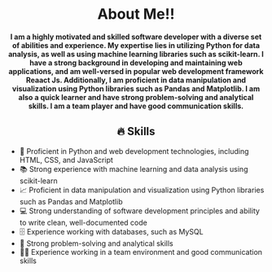 <h1 align="center">About Me!!</h1>

<p align="center">
  <strong>
  <span class="animated-text">I am a highly motivated and skilled software developer with a diverse set of abilities and experience. My expertise lies in utilizing Python for data analysis, as well as using machine learning libraries such as scikit-learn. I have a strong background in developing and maintaining web applications, and am well-versed in popular web development framework Reaact Js. Additionally, I am proficient in data manipulation and visualization using Python libraries such as Pandas and Matplotlib. I am also a quick learner and have strong problem-solving and analytical skills. I am a team player and have good communication skills.</span>
  </strong>
</p>

<h2 align="center">🔥 Skills</h2>

- 🐍 <span class="animated-text">Proficient in Python and web development technologies, including HTML, CSS, and JavaScript</span>
- 📚 <span class="animated-text">Strong experience with machine learning and data analysis using scikit-learn</span>
- 📈 <span class="animated-text">Proficient in data manipulation and visualization using Python libraries such as Pandas and Matplotlib</span>
- 💻 <span class="animated-text"> Strong understanding of software development principles and ability to write clean, well-documented code</span>
- 🗄️ <span class="animated-text">Experience working with databases, such as MySQL</span>
- 🧠 <span class="animated-text"> Strong problem-solving and analytical skills</span>
- 👨‍💼 <span class="animated-text">Experience working in a team environment and good communication skills</span>


